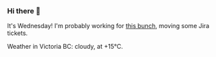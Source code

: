 ### Hi there :wave:

It's Wednesday! I'm probably working for [this bunch](https://github.com/kohofinancial), moving some Jira tickets.

Weather in Victoria BC: cloudy, at +15°C.
